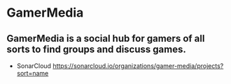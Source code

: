 # GamerMedia

## GamerMedia is a social hub for gamers of all sorts to find groups and discuss games.
- SonarCloud https://sonarcloud.io/organizations/gamer-media/projects?sort=name